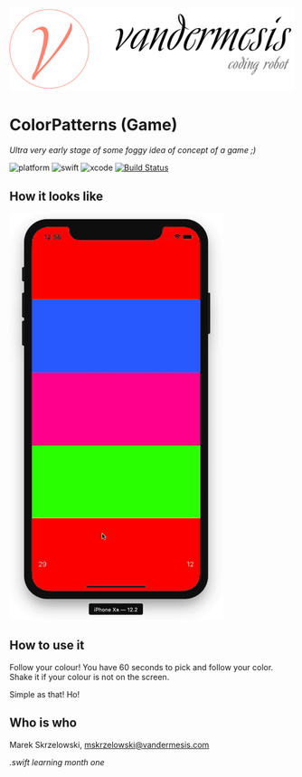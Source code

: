 ![logo](/Demo/logo.png)



# ColorPatterns (Game)

*Ultra very early stage of some foggy idea of concept of a game ;)*

![platform](https://img.shields.io/badge/platform-iOS-green.svg)
![swift](https://img.shields.io/badge/swift-5.0-brightgreen.svg)
![xcode](https://img.shields.io/badge/xcode-10.2-orange.svg)
[![Build Status](https://travis-ci.org/vandermesis/ColorPatterns.svg?branch=master)](https://travis-ci.org/vandermesis/ColorPatterns)


## How it looks like
![animation](/Demo/animation.gif)

## How to use it

Follow your colour!
You have 60 seconds to pick and follow your color. Shake it if your colour is not on the screen.

Simple as that!
Ho!
## Who is who
Marek Skrzelowski, mskrzelowski@vandermesis.com

*.swift learning month one*